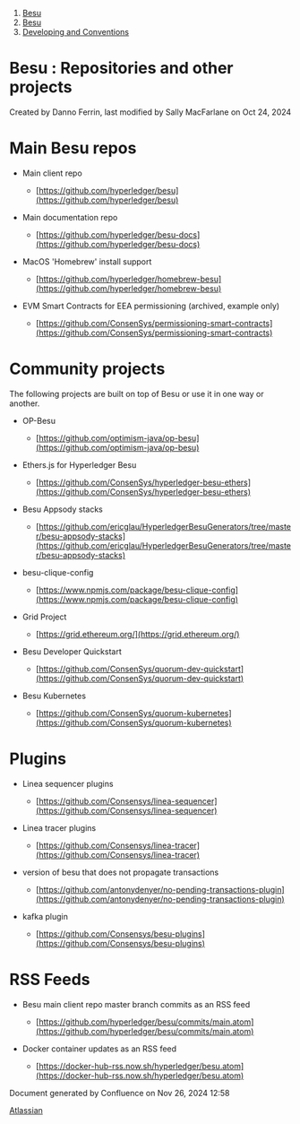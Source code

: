 1. [Besu](index.html)
2. [Besu](Besu_22151173.html)
3. [Developing and Conventions](Developing-and-Conventions_22153909.html)

# Besu : Repositories and other projects

Created by Danno Ferrin, last modified by Sally MacFarlane on Oct 24, 2024

# Main Besu repos

- Main client repo
  
  - [https://github.com/hyperledger/besu](https://github.com/hyperledger/besu)
- Main documentation repo
  
  - [https://github.com/hyperledger/besu-docs](https://github.com/hyperledger/besu-docs)
- MacOS 'Homebrew' install support
  
  - [https://github.com/hyperledger/homebrew-besu](https://github.com/hyperledger/homebrew-besu)
- EVM Smart Contracts for EEA permissioning (archived, example only)
  
  - [https://github.com/ConsenSys/permissioning-smart-contracts](https://github.com/ConsenSys/permissioning-smart-contracts)

# Community projects

The following projects are built on top of Besu or use it in one way or another.

- OP-Besu
  
  - [https://github.com/optimism-java/op-besu](https://github.com/optimism-java/op-besu)
- Ethers.js for Hyperledger Besu
  
  - [https://github.com/ConsenSys/hyperledger-besu-ethers](https://github.com/ConsenSys/hyperledger-besu-ethers)
- Besu Appsody stacks
  
  - [https://github.com/ericglau/HyperledgerBesuGenerators/tree/master/besu-appsody-stacks](https://github.com/ericglau/HyperledgerBesuGenerators/tree/master/besu-appsody-stacks)
- besu-clique-config
  
  - [https://www.npmjs.com/package/besu-clique-config](https://www.npmjs.com/package/besu-clique-config)
- Grid Project
  
  - [https://grid.ethereum.org/](https://grid.ethereum.org/)
- Besu Developer Quickstart
  
  - [https://github.com/ConsenSys/quorum-dev-quickstart](https://github.com/ConsenSys/quorum-dev-quickstart)
- Besu Kubernetes
  
  - [https://github.com/ConsenSys/quorum-kubernetes](https://github.com/ConsenSys/quorum-kubernetes)

# Plugins

- Linea sequencer plugins
  
  - [https://github.com/Consensys/linea-sequencer](https://github.com/Consensys/linea-sequencer)
- Linea tracer plugins
  
  - [https://github.com/Consensys/linea-tracer](https://github.com/Consensys/linea-tracer)
- version of besu that does not propagate transactions
  
  - [https://github.com/antonydenyer/no-pending-transactions-plugin](https://github.com/antonydenyer/no-pending-transactions-plugin)
- kafka plugin 
  
  - [https://github.com/Consensys/besu-plugins](https://github.com/Consensys/besu-plugins)

# RSS Feeds

- Besu main client repo master branch commits as an RSS feed
  
  - [https://github.com/hyperledger/besu/commits/main.atom](https://github.com/hyperledger/besu/commits/main.atom)
- Docker container updates as an RSS feed
  
  - [https://docker-hub-rss.now.sh/hyperledger/besu.atom](https://docker-hub-rss.now.sh/hyperledger/besu.atom)

Document generated by Confluence on Nov 26, 2024 12:58

[Atlassian](http://www.atlassian.com/)
